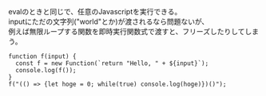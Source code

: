 evalのときと同じで、任意のJavascriptを実行できる。  
inputにただの文字列("world"とか)が渡されるなら問題ないが、  
例えば無限ループする関数を即時実行関数式で渡すと、フリーズしたりしてしまう。

```
function f(input) {
  const f = new Function(`return "Hello, " + ${input}`);
  console.log(f());
}
f("(() => {let hoge = 0; while(true) console.log(hoge)})()");
```
